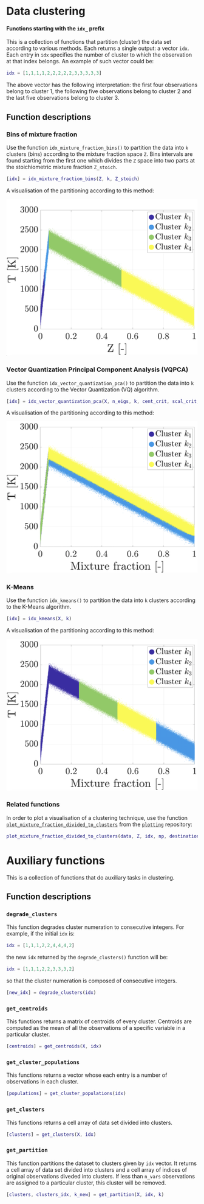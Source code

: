 # Data clustering

#### Functions starting with the `idx_` prefix

This is a collection of functions that partition (cluster) the data set according to various methods. Each returns a single output: a vector `idx`. Each entry in `idx` specifies the number of cluster to which the observation at that index belongs. An example of such vector could be:

```matlab
idx = [1,1,1,1,2,2,2,2,2,3,3,3,3,3]
```

The above vector has the following interpretation: the first four observations belong to cluster 1, the following five observations belong to cluster 2 and the last five observations belong to cluster 3.

## Function descriptions

### Bins of mixture fraction

Use the function `idx_mixture_fraction_bins()` to partition the data into `k` clusters (bins) according to the mixture fraction space `Z`. Bins intervals are found starting from the first one which divides the `Z` space into two parts at the stoichiometric mixture fraction `Z_stoich`.

```matlab
[idx] = idx_mixture_fraction_bins(Z, k, Z_stoich)
```

A visualisation of the partitioning according to this method:

![Screenshot](dwgs/idx_mixture_fraction_bins.png)

### Vector Quantization Principal Component Analysis (VQPCA)

Use the function `idx_vector_quantization_pca()` to partition the data into `k` clusters according to the Vector Quantization (VQ) algorithm.

```matlab
[idx] = idx_vector_quantization_pca(X, n_eigs, k, cent_crit, scal_crit, idx_0)
```

A visualisation of the partitioning according to this method:

![Screenshot](dwgs/idx_vector_quantization_pca.png)

### K-Means

Use the function `idx_kmeans()` to partition the data into `k` clusters according to the K-Means algorithm.

```matlab
[idx] = idx_kmeans(X, k)
```

A visualisation of the partitioning according to this method:

![Screenshot](dwgs/idx_kmeans.png)

### Related functions

In order to plot a visualisation of a clustering technique, use the function [`plot_mixture_fraction_divided_to_clusters`](https://github.com/burn-research/plotting/blob/master/plot_mixture_fraction/plot_mixture_fraction_divided_to_clusters.m) from the [`plotting`](https://github.com/burn-research/plotting) repository:

```matlab
plot_mixture_fraction_divided_to_clusters(data, Z, idx, np, destination)
```

# Auxiliary functions

This is a collection of functions that do auxiliary tasks in clustering.

## Function descriptions

### `degrade_clusters`

This function degrades cluster numeration to consecutive integers. For example, if the initial `idx` is:

```matlab
idx = [1,1,1,2,2,4,4,4,2]
```

the new `idx` returned by the `degrade_clusters()` function will be:

```matlab
idx = [1,1,1,2,2,3,3,3,2]
```

so that the cluster numeration is composed of consecutive integers.

```matlab
[new_idx] = degrade_clusters(idx)
```

### `get_centroids`

This functions returns a matrix of centroids of every cluster. Centroids are computed as the mean of all the observations of a specific variable in a particular cluster.

```matlab
[centroids] = get_centroids(X, idx)
```

### `get_cluster_populations`

This functions returns a vector whose each entry is a number of observations in each cluster.

```matlab
[populations] = get_cluster_populations(idx)
```

### `get_clusters`

This functions returns a cell array of data set divided into clusters.

```matlab
[clusters] = get_clusters(X, idx)
```

### `get_partition`

This function partitions the dataset to clusters given by `idx` vector. It returns a cell array of data set divided into clusters and a cell array of indices of original observations diveded into clusters. If less than `n_vars` observations are assigned to a particular cluster, this cluster will be removed.

```matlab
[clusters, clusters_idx, k_new] = get_partition(X, idx, k)
```
